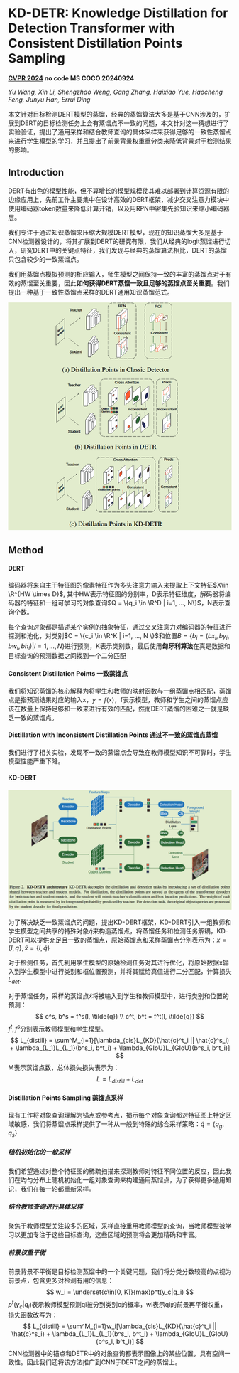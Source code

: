 # KD-DETR: Knowledge Distillation for Detection Transformer with Consistent Distillation Points Sampling

**[CVPR 2024](https://openaccess.thecvf.com/content/CVPR2024/html/Wang_KD-DETR_Knowledge_Distillation_for_Detection_Transformer_with_Consistent_Distillation_Points_CVPR_2024_paper.html)	no code	MS COCO	20240924**

*Yu Wang, Xin Li, Shengzhao Weng, Gang Zhang, Haixiao Yue, Haocheng Feng, Junyu Han, Errui Ding*

本文针对目标检测DERT模型的蒸馏，经典的蒸馏算法大多是基于CNN涉及的，扩展到DERT的目标检测任务上会有蒸馏点不一致的问题，本文针对这一猜想进行了实验验证，提出了通用采样和结合教师查询的具体采样来获得足够的一致性蒸馏点来进行学生模型的学习，并且提出了前景背景权重重分类来降低背景对于检测结果的影响。

## Introduction

DERT有出色的模型性能，但不算增长的模型规模使其难以部署到计算资源有限的边缘应用上，先前工作主要集中在设计高效的DERT框架，减少交叉注意力模块中使用编码器token数量来降低计算开销，以及用RPN中密集先验知识来缩小编码器层。

我们专注于通过知识蒸馏来压缩大规模DERT模型，现在的知识蒸馏大多是基于CNN检测器设计的，将其扩展到DERT的研究有限，我们从经典的logit蒸馏进行切入，研究DERT中的关键点特征，我们发现与经典的蒸馏算法相比，DERT的蒸馏只包含较少的一致蒸馏点。

我们用蒸馏点模拟预测的相应输入，师生模型之间保持一致的丰富的蒸馏点对于有效的蒸馏至关重要，因此**如何获得DERT蒸馏一致且足够的蒸馏点至关重要**。我们提出一种基于一致性蒸馏点采样的DERT通用知识蒸馏范式。

![ ](imgs/image-20240924150647466.png)

## Method

#### DERT

编码器将来自主干特征图的像素特征作为多头注意力输入来提取上下文特征$X\in \R^{HW \times D}$, 其中HW表示特征图的分别率，D表示特征维度，解码器将编码器的特征和一组可学习的对象查询$Q = \{q_i \in \R^D | i=1, ..., N\}$，N表示查询个数。

每个查询对象都是描述某个实例的抽象特征，通过交叉注意力对编码器的特征进行探测和池化，对类别$C = \{c_i \in \R^K | i=1, ..., N \}$和位置$B = \{ b_i = (bx_i, by_i, bw_i, bh_i)|i=1, ..., N \}$进行预测，K表示类别数，最后使用**匈牙利算法**在真是数据和目标查询的预测数据之间找到一个二分匹配



#### Consistent Distillation Points   一致蒸馏点

我们将知识蒸馏的核心解释为将学生和教师的映射函数与一组蒸馏点相匹配，蒸馏点是指预测结果对应的输入x，$y = f(x)$，f表示模型，教师和学生之间的蒸馏点应该在数量上保持足够和一致来进行有效的匹配，然而DERT蒸馏的困难之一就是缺乏一致的蒸馏点。



#### Distillation with Inconsistent Distillation Points	通过不一致的蒸馏点蒸馏

我们进行了相关实验，发现不一致的蒸馏点会导致在教师模型知识不可靠时，学生模型性能严重下降。

#### KD-DERT

![image-20240924164645651](imgs/image-20240924164645651.png)

为了解决缺乏一致蒸馏点的问题，提出KD-DERT框架，KD-DERT引入一组教师和学生模型之间共享的特殊对象$\tilde{q}$来构造蒸馏点，将蒸馏任务和检测任务解耦，KD-DERT可以提供充足且一致的蒸馏点，原始蒸馏点和采样蒸馏点分别表示为：$x = \{I, q\}, \tilde{x} = \{I, \tilde{q}\}$

对于检测任务，首先利用学生模型的原始检测任务对其进行优化，将原始数据x输入到学生模型中进行类别和框位置预测，并将其赋给真值进行二分匹配，计算损失$L_{det}$.

对于蒸馏任务，采样的蒸馏点$\tilde{x}$将被输入到学生和教师模型中，进行类别和位置的预测：
$$
c^s, b^s = f^s(I, \tilde{q}) \\
c^t, b^t = f^t(I, \tilde{q})
$$
$f^t, f^s$分别表示教师模型和学生模型。
$$
L_{distill} = \sum^M_{i=1}[\lambda_{cls}L_{KD}(\hat{c}^t_i || \hat{c}^s_i) + \lambda_{L_1}L_{L_1}(b^s_i, b^t_i) + \lambda_{GIoU}L_{GIoU}(b^s_i, b^t_i)]
$$
M表示蒸馏点数，总体损失损失表示为：
$$
L = L_{distill} + L_{det}
$$

#### Distillation Points Sampling  蒸馏点采样

现有工作将对象查询理解为锚点或参考点，揭示每个对象查询都对特征图上特定区域敏感，我们将蒸馏点采样提供了一种从一般到特殊的综合采样策略：$\tilde{q} = \{ q_g, q_s\}$

##### 随机初始化的一般采样

我们希望通过对整个特征图的稀疏扫描来探测教师对特征不同位置的反应，因此我们在均匀分布上随机初始化一组对象查询来构建通用蒸馏点，为了获得更多通用知识，我们在每一轮都重新采样。

##### 结合教师查询进行具体采样

聚焦于教师模型关注较多的区域，采样直接重用教师模型的查询，当教师模型被学习以更加专注于这些目标查询，这些区域的预测将会更加精确和丰富。

##### 前景权重平衡

前景背景不平衡是目标检测蒸馏中的一个关键问题，我们将分类分数较高的点视为前景点，包含更多对检测有用的信息：
$$
w_i = \underset{c\in[0, K]}{max}p^t(y_c|q_i)
$$
$p^t(y_c|q_i)$表示教师模型预测qi被分到类别c的概率，wi表示qi的前景再平衡权重，损失函数改写为：
$$
L_{distill} = \sum^M_{i=1}w_i[\lambda_{cls}L_{KD}(\hat{c}^t_i || \hat{c}^s_i) + \lambda_{L_1}L_{L_1}(b^s_i, b^t_i) + \lambda_{GIoU}L_{GIoU}(b^s_i, b^t_i)]
$$
CNN检测器中的锚点和DETR中的对象查询都表示图像上的某些位置，具有空间一致性。因此我们还将该方法推广到CNN于DERT之间的蒸馏上。